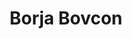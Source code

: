 ---
SICRIS: null
draft: false
fixName: borja_bovcon
lab: Laboratorij za umetne vizualne spoznavne sisteme
labPos: Član laboratorija
location: R2.26 - Laboratorij LKM
mailInfo: borja.bovcon@fri.uni-lj.si
officeHours: null
profName: Borja Bovcon
profTitle: Raziskovalec
telephoneInfo: null
title: Borja Bovcon
---